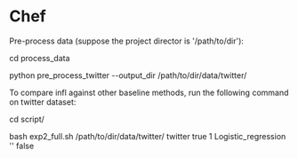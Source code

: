 # Chef

Pre-process data (suppose the project director is '/path/to/dir'):

cd process_data

python pre_process_twitter --output_dir /path/to/dir/data/twitter/


To compare infl against other baseline methods, run the following command on twitter dataset:

cd script/

bash exp2_full.sh /path/to/dir/data/twitter/ twitter true 1 Logistic_regression '' false
